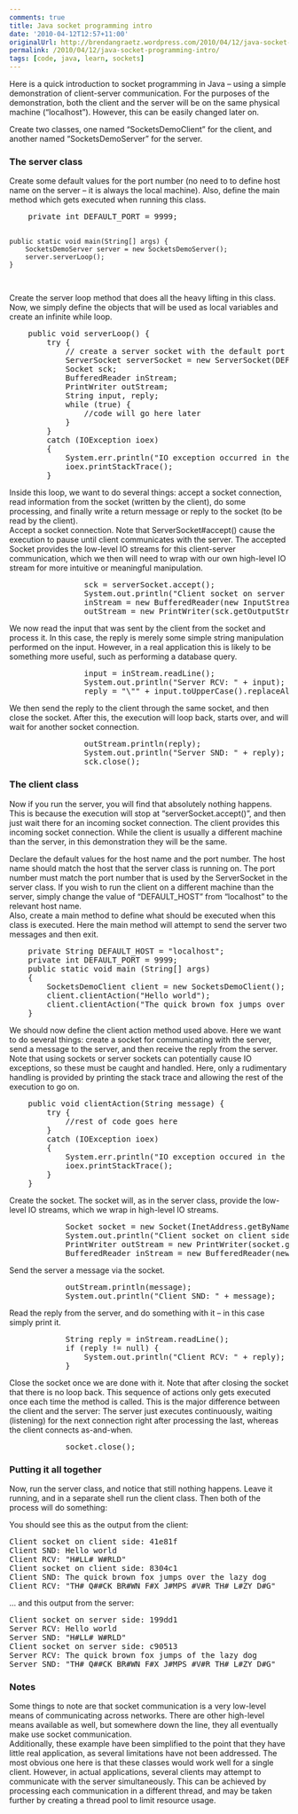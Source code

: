 ```yaml
---
comments: true
title: Java socket programming intro
date: '2010-04-12T12:57+11:00'
originalUrl: http://brendangraetz.wordpress.com/2010/04/12/java-socket-programming-intro/
permalink: /2010/04/12/java-socket-programming-intro/
tags: [code, java, learn, sockets]
---
```


<p>Here is a quick introduction to socket programming in Java &#8211; using a simple demonstration of client-server communication. For the purposes of the demonstration, both the client and the server will be on the same physical machine (&#8220;localhost&#8221;). However, this can be easily changed later on.</p>
<p>Create two classes, one named &#8220;SocketsDemoClient&#8221; for the client, and another named &#8220;SocketsDemoServer&#8221; for the server.</p>
<h3>The server class</h3>
<p>Create some default values for the port number (no need to to define host name on the server &#8211; it is always the local machine). Also, define the main method which gets executed when running this class.</p>
<pre class="brush: java; title: ; notranslate" title="">
    private int DEFAULT_PORT = 9999;

    public static void main(String[] args) {
        SocketsDemoServer server = new SocketsDemoServer();
        server.serverLoop();
    }
</pre>
<p>Create the server loop method that does all the heavy lifting in this class. Now, we simply define the objects that will be used as local variables and create an infinite while loop.</p>
<pre class="brush: java; title: ; notranslate" title="">
    public void serverLoop() {
        try {
            // create a server socket with the default port number
            ServerSocket serverSocket = new ServerSocket(DEFAULT_PORT);
            Socket sck;
            BufferedReader inStream;
            PrintWriter outStream;
            String input, reply;
            while (true) {
                //code will go here later
            }
        }
        catch (IOException ioex)
        {
            System.err.println(&quot;IO exception occurred in the server loop:&quot;);
            ioex.printStackTrace();
        }
</pre>
<p>Inside this loop, we want to do several things: accept a socket connection, read information from the socket (written by the client), do some processing, and finally write a return message or reply to the socket (to be read by the client).<br />
Accept a socket connection. Note that ServerSocket#accept() cause the execution to pause until client communicates with the server. The accepted Socket provides the low-level IO streams for this client-server communication, which we then will need to wrap with our own high-level IO stream for more intuitive or meaningful manipulation.</p>
<pre class="brush: java; title: ; notranslate" title="">
                sck = serverSocket.accept();
                System.out.println(&quot;Client socket on server side: &quot; + Integer.toHexString(sck.hashCode())); //print some debug info
                inStream = new BufferedReader(new InputStreamReader(sck.getInputStream()));
                outStream = new PrintWriter(sck.getOutputStream(), true);
</pre>
<p>We now read the input that was sent by the client from the socket and process it. In this case, the reply is merely some simple string manipulation performed on the input. However, in a real application this is likely to be something more useful, such as performing a database query.</p>
<pre class="brush: java; title: ; notranslate" title="">
                input = inStream.readLine();
                System.out.println(&quot;Server RCV: &quot; + input);
                reply = &quot;\&quot;&quot; + input.toUpperCase().replaceAll(&quot;[AEIOU]&quot;, &quot;#&quot;) + &quot;\&quot;&quot;;
</pre>
<p>We then send the reply to the client through the same socket, and then close the socket. After this, the execution will loop back, starts over, and will wait for another socket connection.</p>
<pre class="brush: java; title: ; notranslate" title="">
                outStream.println(reply);
                System.out.println(&quot;Server SND: &quot; + reply);
                sck.close();
</pre>
<h3>The client class</h3>
<p>Now if you run the server, you will find that absolutely nothing happens. This is because the execution will stop at &#8220;serverSocket.accept()&#8221;, and then just wait there for an incoming socket connection. The client provides this incoming socket connection. While the client is usually a different machine than the server, in this demonstration they will be the same.</p>
<p>Declare the default values for the host name and the port number. The host name should match the host that the server class is running on. The port number must match the port number that is used by the ServerSocket in the server class. If you wish to run the client on a different machine than the server, simply change the value of &#8220;DEFAULT_HOST&#8221; from &#8220;localhost&#8221; to the relevant host name.<br />
Also, create a main method to define what should be executed when this class is executed. Here the main method will attempt to send the server two messages and then exit.</p>
<pre class="brush: java; title: ; notranslate" title="">
    private String DEFAULT_HOST = &quot;localhost&quot;;
    private int DEFAULT_PORT = 9999;
    public static void main (String[] args)
    {
        SocketsDemoClient client = new SocketsDemoClient();
        client.clientAction(&quot;Hello world&quot;);
        client.clientAction(&quot;The quick brown fox jumps over the lazy dog&quot;);
    }
</pre>
<p>We should now define the client action method used above. Here we want to do several things: create a socket for communicating with the server, send a message to the server, and then receive the reply from the server.<br />
Note that using sockets or server sockets can potentially cause IO exceptions, so these must be caught and handled. Here, only a rudimentary handling is provided by printing the stack trace and allowing the rest of the execution to go on.</p>
<pre class="brush: java; title: ; notranslate" title="">
    public void clientAction(String message) {
        try {
            //rest of code goes here
        }
        catch (IOException ioex)
        {
            System.err.println(&quot;IO exception occured in the client action:&quot;);
            ioex.printStackTrace();
        }
    }
</pre>
<p>Create the socket. The socket will, as in the server class, provide the low-level IO streams, which we wrap in high-level IO streams.</p>
<pre class="brush: java; title: ; notranslate" title="">
            Socket socket = new Socket(InetAddress.getByName(DEFAULT_HOST), DEFAULT_PORT);
            System.out.println(&quot;Client socket on client side: &quot; + Integer.toHexString(socket.hashCode())); //print debug info
            PrintWriter outStream = new PrintWriter(socket.getOutputStream(), true);
            BufferedReader inStream = new BufferedReader(new InputStreamReader(socket.getInputStream()));
</pre>
<p>Send the server a message via the socket.</p>
<pre class="brush: java; title: ; notranslate" title="">
            outStream.println(message);
            System.out.println(&quot;Client SND: &quot; + message);
</pre>
<p>Read the reply from the server, and do something with it &#8211; in this case simply print it.</p>
<pre class="brush: java; title: ; notranslate" title="">
            String reply = inStream.readLine();
            if (reply != null) {
                System.out.println(&quot;Client RCV: &quot; + reply);
            }
</pre>
<p>Close the socket once we are done with it. Note that after closing the socket that there is no loop back. This sequence of actions only gets executed once each time the method is called. This is the major difference between the client and the server: The server just executes continuously, waiting (listening) for the next connection right after processing the last, whereas the client connects as-and-when.</p>
<pre class="brush: java; title: ; notranslate" title="">
            socket.close();
</pre>
<h3>Putting it all together</h3>
<p>Now, run the server class, and notice that still nothing happens. Leave it running, and in a separate shell run the client class. Then both of the process will do something:</p>
<p>You should see this as the output from the client:</p>
<pre class="brush: bash; title: ; notranslate" title="">
Client socket on client side: 41e81f
Client SND: Hello world
Client RCV: &quot;H#LL# W#RLD&quot;
Client socket on client side: 8304c1
Client SND: The quick brown fox jumps over the lazy dog
Client RCV: &quot;TH# Q##CK BR#WN F#X J#MPS #V#R TH# L#ZY D#G&quot;
</pre>
<p>&#8230; and this output from the server:</p>
<pre class="brush: bash; title: ; notranslate" title="">
Client socket on server side: 199dd1
Server RCV: Hello world
Server SND: &quot;H#LL# W#RLD&quot;
Client socket on server side: c90513
Server RCV: The quick brown fox jumps of the lazy dog
Server SND: &quot;TH# Q##CK BR#WN F#X J#MPS #V#R TH# L#ZY D#G&quot;
</pre>
<h3>Notes</h3>
<p>Some things to note are that socket communication is a very low-level means of communicating across networks. There are other high-level means available as well, but somewhere down the line, they all eventually make use socket communication.<br />
Additionally, these example have been simplified to the point that they have little real application, as several limitations have not been addressed. The most obvious one here is that these classes would work well for a single client. However, in actual applications, several clients may attempt to communicate with the server simultaneously. This can be achieved by processing each communication in a different thread, and may be taken further by creating a thread pool to limit resource usage.</p>
